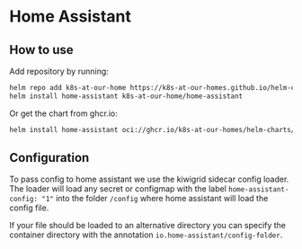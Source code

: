# Home Assistant

## How to use

Add repository by running:

```bash
helm repo add k8s-at-our-home https://k8s-at-our-homes.github.io/helm-charts/
helm install home-assistant k8s-at-our-home/home-assistant
```

Or get the chart from ghcr.io:

```bash
helm install home-assistant oci://ghcr.io/k8s-at-our-homes/helm-charts/home-assistant
```

## Configuration

To pass config to home assistant we use the kiwigrid sidecar config loader.
The loader will load any secret or configmap with the label `home-assistant-config: "1"` into the folder `/config` where home assistant will load the config file.

If your file should be loaded to an alternative directory you can specify the container directory with the annotation `io.home-assistant/config-folder`.

